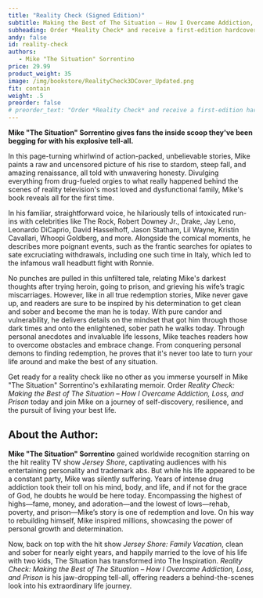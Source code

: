 ```yaml
---
title: "Reality Check (Signed Edition)"
subtitle: Making the Best of The Situation – How I Overcame Addiction, Loss, and Prison
subheading: Order *Reality Check* and receive a first-edition hardcover copy signed by Mike.
andy: false
id: reality-check
authors:
   - Mike "The Situation" Sorrentino
price: 29.99
product_weight: 35
image: /img/bookstore/RealityCheck3DCover_Updated.png
fit: contain
weight: .5
preorder: false
# preorder_text: "Order *Reality Check* and receive a first-edition hardcover copy signed by Mike."
---
```


**Mike "The Situation" Sorrentino gives fans the inside scoop they've been begging for with his explosive tell-all.**

In this page-turning whirlwind of action-packed, unbelievable stories, Mike paints a raw and uncensored picture of his rise to stardom, steep fall, and amazing renaissance, all told with unwavering honesty. Divulging everything from drug-fueled orgies to what really happened behind the scenes of reality television's most loved and dysfunctional family, Mike's book reveals all for the first time.

In his familiar, straightforward voice, he hilariously tells of intoxicated run-ins with celebrities like The Rock, Robert Downey Jr., Drake, Jay Leno, Leonardo DiCaprio, David Hasselhoff, Jason Statham, Lil Wayne, Kristin Cavallari, Whoopi Goldberg, and more. Alongside the comical moments, he describes more poignant events, such as the frantic searches for opiates to sate excruciating withdrawals, including one such time in Italy, which led to the infamous wall headbutt fight with Ronnie.

No punches are pulled in this unfiltered tale, relating Mike's darkest thoughts after trying heroin, going to prison, and grieving his wife’s tragic miscarriages. However, like in all true redemption stories, Mike never gave up, and readers are sure to be inspired by his determination to get clean and sober and become the man he is today. With pure candor and vulnerability, he delivers details on the mindset that got him through those dark times and onto the enlightened, sober path he walks today.
Through personal anecdotes and invaluable life lessons, Mike teaches readers how to overcome obstacles and embrace change. From conquering personal demons to finding redemption, he proves that it's never too late to turn your life around and make the best of any situation.

Get ready for a reality check like no other as you immerse yourself in Mike "The Situation" Sorrentino's exhilarating memoir. Order *Reality Check: Making the Best of The Situation – How I Overcame Addiction, Loss, and Prison* today and join Mike on a journey of self-discovery, resilience, and the pursuit of living your best life.

## About the Author: 

**Mike "The Situation" Sorrentino** gained worldwide recognition starring on the hit reality TV show *Jersey Shore*, captivating audiences with his entertaining personality and trademark abs. But while his life appeared to be a constant party, Mike was silently suffering. Years of intense drug addiction took their toll on his mind, body, and life, and if not for the grace of God, he doubts he would be here today. Encompassing the highest of highs—fame, money, and adoration—and the lowest of lows—rehab, poverty, and prison—Mike’s story is one of redemption and love. On his way to rebuilding himself, Mike inspired millions, showcasing the power of personal growth and determination.

Now, back on top with the hit show *Jersey Shore: Family Vacation*, clean and sober for nearly eight years, and happily married to the love of his life with two kids, The Situation has transformed into The Inspiration. *Reality Check: Making the Best of The Situation – How I Overcame Addiction, Loss, and Prison* is his jaw-dropping tell-all, offering readers a behind-the-scenes look into his extraordinary life journey.
